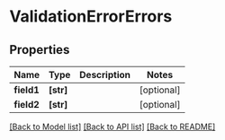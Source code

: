 # ValidationErrorErrors


## Properties
Name | Type | Description | Notes
------------ | ------------- | ------------- | -------------
**field1** | **[str]** |  | [optional] 
**field2** | **[str]** |  | [optional] 

[[Back to Model list]](../README.md#documentation-for-models) [[Back to API list]](../README.md#documentation-for-api-endpoints) [[Back to README]](../README.md)


